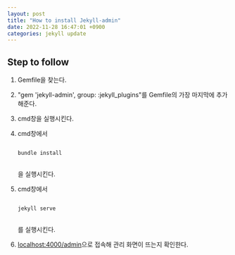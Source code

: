 ```yaml
---
layout: post
title: "How to install Jekyll-admin"
date: 2022-11-28 16:47:01 +0900
categories: jekyll update
---
```


## Step to follow

1. Gemfile을 찾는다.
2. "gem 'jekyll-admin', group: :jekyll_plugins"를 Gemfile의 가장 마지막에 추가해준다.
3. cmd창을 실행시킨다.
4. cmd창에서

   <pre>
   <code>
   bundle install
   </code>
   </pre>
   
   을 실행시킨다.
5. cmd창에서
   
   <pre>
   <code>
   jekyll serve
   </code>
   </pre>
   
   를 실행시킨다.
6. <localhost:4000/admin>으로 접속해 관리 화면이 뜨는지 확인한다.
